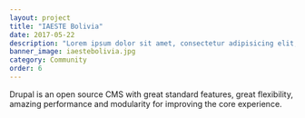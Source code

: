 ```yaml
---
layout: project
title: "IAESTE Bolivia"
date: 2017-05-22
description: "Lorem ipsum dolor sit amet, consectetur adipisicing elit, sed do eiusmod tempor incididunt ut labore et dolore magna aliqua Ut enim..."
banner_image: iaestebolivia.jpg
category: Community
order: 6
---
```

Drupal is an open source CMS with great standard features, great flexibility, amazing performance and modularity for improving the core experience.
